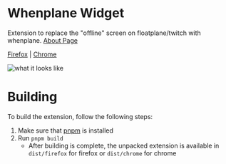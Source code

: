 # Whenplane Widget
Extension to replace the "offline" screen on floatplane/twitch with whenplane.
[About Page](https://whenplane.com/extension)

[Firefox](https://addons.mozilla.org/en-US/firefox/addon/whenplane-widget/)
| [Chrome](https://chromewebstore.google.com/detail/whenplane-widget/jiijhgibeiaaacbohdjihncoingomjjm)

![what it looks like](https://github.com/ajgeiss0702/whenplane-fp-extension/assets/6259574/19f62049-9104-4edf-a7e4-363c32900b85)

# Building

To build the extension, follow the following steps:

1. Make sure that [pnpm](https://pnpm.io/) is installed
2. Run `pnpm build`
   * After building is complete, the unpacked extension is available in `dist/firefox` for firefox or `dist/chrome` for chrome
